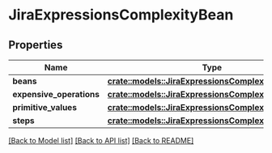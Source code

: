 # JiraExpressionsComplexityBean

## Properties

Name | Type | Description | Notes
------------ | ------------- | ------------- | -------------
**beans** | [**crate::models::JiraExpressionsComplexityValueBean**](JiraExpressionsComplexityValueBean.md) |  | 
**expensive_operations** | [**crate::models::JiraExpressionsComplexityValueBean**](JiraExpressionsComplexityValueBean.md) |  | 
**primitive_values** | [**crate::models::JiraExpressionsComplexityValueBean**](JiraExpressionsComplexityValueBean.md) |  | 
**steps** | [**crate::models::JiraExpressionsComplexityValueBean**](JiraExpressionsComplexityValueBean.md) |  | 

[[Back to Model list]](../README.md#documentation-for-models) [[Back to API list]](../README.md#documentation-for-api-endpoints) [[Back to README]](../README.md)


